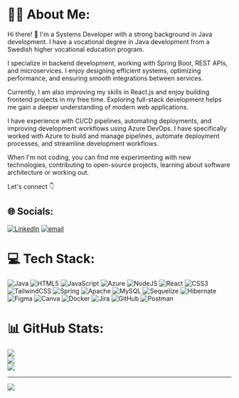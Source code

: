 # 👨‍💻 About Me:
Hi there! 👋 I'm a Systems Developer with a strong background in Java development. I have a vocational degree in Java development from a Swedish higher vocational education program.

I specialize in backend development, working with Spring Boot, REST APIs, and microservices. I enjoy designing efficient systems, optimizing performance, and ensuring smooth integrations between services.

Currently, I am also improving my skills in React.js and enjoy building frontend projects in my free time. Exploring full-stack development helps me gain a deeper understanding of modern web applications.

I have experience with CI/CD pipelines, automating deployments, and improving development workflows using Azure DevOps. I have specifically worked with Azure to build and manage pipelines, automate deployment processes, and streamline development workflows.

When I'm not coding, you can find me experimenting with new technologies, contributing to open-source projects, learning about software architecture or working out.

Let's connect
     👇


## 🌐 Socials:
[![LinkedIn](https://img.shields.io/badge/LinkedIn-%230077B5.svg?logo=linkedin&logoColor=white)]([https://linkedin.com/in/https://www.linkedin.com/in/fahri-kuzey-3540a7177/]) [![email](https://img.shields.io/badge/Email-D14836?logo=gmail&logoColor=white)](mailto:Fahrikuzey@hotmail.com) 

# 💻 Tech Stack:
![Java](https://img.shields.io/badge/java-%23ED8B00.svg?style=for-the-badge&logo=openjdk&logoColor=white) ![HTML5](https://img.shields.io/badge/html5-%23E34F26.svg?style=for-the-badge&logo=html5&logoColor=white) ![JavaScript](https://img.shields.io/badge/javascript-%23323330.svg?style=for-the-badge&logo=javascript&logoColor=%23F7DF1E) ![Azure](https://img.shields.io/badge/azure-%230072C6.svg?style=for-the-badge&logo=microsoftazure&logoColor=white) ![NodeJS](https://img.shields.io/badge/node.js-6DA55F?style=for-the-badge&logo=node.js&logoColor=white) ![React](https://img.shields.io/badge/react-%2320232a.svg?style=for-the-badge&logo=react&logoColor=%2361DAFB) ![CSS3](https://img.shields.io/badge/css3-%231572B6.svg?style=for-the-badge&logo=css3&logoColor=white) ![TailwindCSS](https://img.shields.io/badge/tailwindcss-%2338B2AC.svg?style=for-the-badge&logo=tailwind-css&logoColor=white) ![Spring](https://img.shields.io/badge/spring-%236DB33F.svg?style=for-the-badge&logo=spring&logoColor=white) ![Apache](https://img.shields.io/badge/apache-%23D42029.svg?style=for-the-badge&logo=apache&logoColor=white) ![MySQL](https://img.shields.io/badge/mysql-4479A1.svg?style=for-the-badge&logo=mysql&logoColor=white) ![Sequelize](https://img.shields.io/badge/Sequelize-52B0E7?style=for-the-badge&logo=Sequelize&logoColor=white) ![Hibernate](https://img.shields.io/badge/Hibernate-59666C?style=for-the-badge&logo=Hibernate&logoColor=white) ![Figma](https://img.shields.io/badge/figma-%23F24E1E.svg?style=for-the-badge&logo=figma&logoColor=white) ![Canva](https://img.shields.io/badge/Canva-%2300C4CC.svg?style=for-the-badge&logo=Canva&logoColor=white) ![Docker](https://img.shields.io/badge/docker-%230db7ed.svg?style=for-the-badge&logo=docker&logoColor=white) ![Jira](https://img.shields.io/badge/jira-%230A0FFF.svg?style=for-the-badge&logo=jira&logoColor=white) ![GitHub](https://img.shields.io/badge/github-%23121011.svg?style=for-the-badge&logo=github&logoColor=white) ![Postman](https://img.shields.io/badge/Postman-FF6C37?style=for-the-badge&logo=postman&logoColor=white)
# 📊 GitHub Stats:
![](https://github-readme-stats.vercel.app/api?username=fukriiboii&theme=dark&hide_border=false&include_all_commits=false&count_private=false)<br/>
![](https://nirzak-streak-stats.vercel.app/?user=fukriiboii&theme=dark&hide_border=false)<br/>
![](https://github-readme-stats.vercel.app/api/top-langs/?username=fukriiboii&theme=dark&hide_border=false&include_all_commits=false&count_private=false&layout=compact)

---
[![](https://visitcount.itsvg.in/api?id=fukriiboii&icon=0&color=5)](https://visitcount.itsvg.in)

<!-- Proudly created with GPRM ( https://gprm.itsvg.in ) -->
